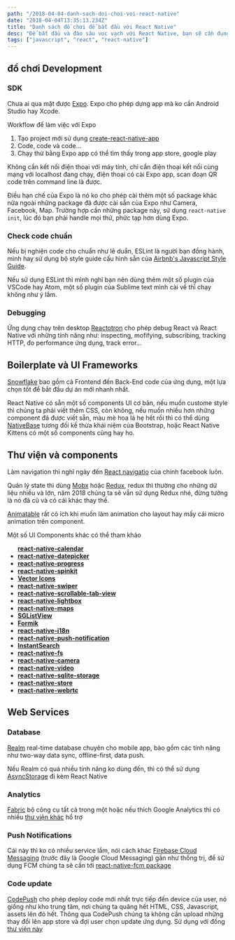 ```yaml
---
path: "/2018-04-04-danh-sach-doi-choi-voi-react-native"
date: "2018-04-04T13:35:13.234Z"
title: "Danh sách đồ chơi để bắt đầu với React Native"
desc: "Để bắt đầu và đào sâu vọc vạch với React Native, bạn sẽ cần đụng tới những món đồ chơi sau"
tags: ["javascript", "react", "react-native"]
---
```



## đồ chơi Development

### SDK

Chưa ai qua mặt được [Expo](https://expo.io/). Expo cho phép dựng app mà ko cần Android Studio hay Xcode.

Workflow để làm việc với Expo

1. Tạo project mới sử dụng [create-react-native-app](https://github.com/react-community/create-react-native-app)
2. Code, code và code...
3. Chạy thử bằng Expo app có thể tìm thấy trong app store, google play

Không cần kết nối điện thoại với máy tính, chỉ cần điện thoại kết nối cùng mạng với localhost đang chạy, điện thoại có cài Expo app, scan đoạn QR code trên command line là được.

Điều hạn chế của Expo là nó ko cho phép cài thêm một số package khác nữa ngoài những package đã được cài sẵn của Expo như Camera, Facebook, Map. Trường hợp cần những package này, sử dụng `react-native init`, lúc đó bạn phải handle mọi thứ, phức tạp hơn dùng Expo.

### Check code chuẩn

Nếu bị nghiện code cho chuẩn như lê duẩn, ESLint là người bạn đồng hành, mình hay sử dụng bộ style guide cấu hình sẵn của [Airbnb's Javascript Style Guide](https://github.com/airbnb/javascript).

Nếu sử dụng ESLint thì mình nghĩ bạn nên dùng thêm một số plugin của VSCode hay Atom, một số plugin của Sublime text mình cài về thì chạy không như ý lắm.

### Debugging

Ứng dụng chạy trên desktop [Reactotron](https://infinite.red/reactotron) cho phép debug React và React Native với những tính năng như: inspecting, mofifying, subscribing, tracking HTTP, đo performance ứng dụng, track error...

## Boilerplate và UI Frameworks

[Snowflake](https://github.com/bartonhammond/snowflake) bao gồm cả Frontend đến Back-End code của ứng dụng, một lựa chọn tốt để bắt đầu dự án mới nhanh nhất.

React Native có sẵn một số components UI cơ bản, nếu muốn custome style thì chúng ta phải viết thêm CSS, còn không, nếu muốn nhiều hơn những component đã được viết sẵn, màu mè hoa lá hẹ hết rồi thì có thể dùng [NativeBase](https://nativebase.io/) tương đối kế thừa khái niệm của Bootstrap, hoặc React Native Kittens có một số components cũng hay ho.

## Thư viện và components

Làm navigation thì nghĩ ngày đến [React navigatio](https://reactnavigation.org/) của chính facebook luôn.

Quản lý state thì dùng [Mobx](http://mobx.js.org/) hoặc [Redux](http://redux.js.org/), redux thì thường cho những dữ liệu nhiều và lớn, năm 2018 chúng ta sẽ vẫn sử dụng Redux nhé, đừng tưởng là nó đã cũ và có cái khác thay thế.

[Animatable](https://github.com/oblador/react-native-animatable) rất có ích khi muốn làm animation cho layout hay mấy cái micro animation trên component.

Một số UI Components khác có thể tham khảo

<ul>
<a href="https://github.com/christopherdro/react-native-calendar" rel="external" target="_blank"><strong>react-native-calendar</strong></a></li>
<li>
<a href="https://github.com/xgfe/react-native-datepicker" target="_self"><strong>react-native-</strong></a><a href="https://github.com/xgfe/react-native-datepicker" target="_self"><strong>datepicker</strong></a></li>
<li>
<a href="https://github.com/oblador/react-native-progress" rel="external" target="_blank"><strong>react-native-progress</strong></a></li>
<li>
<a href="https://github.com/maxs15/react-native-spinkit" rel="external" target="_blank"><strong>react-native-spinkit</strong></a></li>
<li>
<a href="https://github.com/oblador/react-native-vector-icons" rel="external" target="_blank"><strong>Vector Icons</strong></a></li>
<li>
<a href="https://github.com/leecade/react-native-swiper" rel="external" target="_blank"><strong>react-native-swiper</strong></a></li>
<li>
<a href="https://github.com/skv-headless/react-native-scrollable-tab-view" rel="external" target="_blank"><strong>react-native-scrollable-tab-view</strong></a></li>
<li>
<a href="https://github.com/oblador/react-native-lightbox" rel="external" target="_blank"><strong>react-native-lightbox</strong></a></li>
<li>
<a href="https://github.com/airbnb/react-native-maps" rel="external" target="_blank"><strong>react-native-maps</strong></a></li>
<li>
<a href="https://github.com/sghiassy/react-native-sglistview" rel="external" target="_blank"><strong>SGListView</strong></a></li>
<li>
<a href="https://github.com/jaredpalmer/formik" rel="external" target="_blank"><strong>Formik</strong></a></li>
<li>
<a href="https://github.com/AlexanderZaytsev/react-native-i18n" rel="external" target="_blank"><strong>react-native-i18n</strong></a></li>
<li>
<a href="https://github.com/zo0r/react-native-push-notification" rel="external" target="_blank"><strong>react-native-push-notification</strong></a></li>
<li>
<strong><a href="https://community.algolia.com/react-instantsearch/" rel="external" target="_blank">InstantSearch</a></strong></li>
<li>
<a href="https://github.com/itinance/react-native-fs" rel="external" target="_blank"><strong>react-native-fs</strong></a></li>
<li>
<strong><a href="https://github.com/lwansbrough/react-native-camera" rel="external" target="_blank">react-native-camera</a></strong></li>
<li>
<strong><a href="https://github.com/react-native-community/react-native-video" rel="external" target="_blank">react-native-video</a></strong></li>
<li>
<strong><a href="https://github.com/andpor/react-native-sqlite-storage" rel="external" target="_blank">react-native-</a><a href="https://github.com/andpor/react-native-sqlite-storage" rel="external" target="_blank">sqlite</a><a href="https://github.com/andpor/react-native-sqlite-storage" rel="external" target="_blank">-storage</a></strong></li>
<li>
<a href="https://github.com/thewei/react-native-store" rel="external" target="_blank"><strong>react-native-store</strong></a></li>
<li>
<strong><a href="https://github.com/oney/react-native-webrtc" rel="external" target="_blank">react-native-</a><a href="https://github.com/oney/react-native-webrtc" rel="external" target="_blank">webrtc</a></strong></li>
</ul>


## Web Services

### Database

[Realm](https://realm.io/) real-time database chuyên cho mobile app, bào gồm các tính năng như two-way data sync, offline-first, data push.

Nếu Realm có quá nhiều tính năng ko dùng đến, thì có thể sử dụng [AsyncStorage](https://facebook.github.io/react-native/docs/asyncstorage.html) đi kèm React Native

### Analytics

[Fabric](https://get.fabric.io/) bộ công cụ tất cả trong một hoặc nếu thích Google Analytics thì có nhiều [thư viện khác](https://github.com/idehub/react-native-google-analytics-bridge) hổ trợ

### Push Notifications

Cái này thì ko có nhiều service lắm, nói cách khác [Firebase Cloud Messaging](https://firebase.google.com/docs/cloud-messaging/) (trước đây là Google Cloud Messaging) gần như thống trị, để sử dụng FCM chúng ta sẽ cần tới [react-native-fcm package](https://github.com/evollu/react-native-fcm)

### Code update

[CodePush](https://microsoft.github.io/code-push/) cho phép deploy code mới nhất trực tiếp đến device của user, nó giống như kho trung tâm, nơi chúng ta quăng hết HTML, CSS, Javascript, assets lên đó hết. Thông qua CodePush chúng ta không cần upload những thay đổi lên app store và đợi user chọn update ứng dụng. Sử dụng với đống [thư viện này](https://github.com/Microsoft/react-native-code-push) 
